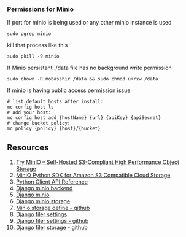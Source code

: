 ### Permissions for Minio 
If port for minio is being used or any other minio instance is used 
```
sudo pgrep minio
```
kill that process like this 
```
sudo pkill -9 minio
```
If Minio persistant ./data file has no background write permission 
```
sudo chown -R mobasshir /data && sudo chmod u+rxw /data
```
If minio is having public access permission issue
```
# list default hosts after install: 
mc config host ls
# add your host: 
mc config host add {hostName} {url} {apiKey} {apiSecret}
# change bucket policy: 
mc policy {policy} {host}/{bucket}
```

## Resources
1. [Try MinIO – Self-Hosted S3-Compliant High Performance Object Storage](https://geekflare.com/minio-object-storage/)
2. [MinIO Python SDK for Amazon S3 Compatible Cloud Storage](https://docs.min.io/docs/python-client-quickstart-guide)
3. [Python Client API Reference](https://docs.min.io/docs/python-client-api-reference)
4. [Django minio backend](https://pypi.org/project/django-minio-backend/)
5. [Django minio](https://pypi.org/project/django-minio/)
6. [Django minio storage](https://django-minio-storage.readthedocs.io/en/latest/)
7. [Minio storage define - github](https://github.com/py-pa/django-minio-storage/blob/master/minio_storage/storage.py)
8. [Django filer settings](https://django-filer.readthedocs.io/en/latest/settings.html)
9. [Django filer settings - github](https://github.com/django-cms/django-filer/blob/master/filer/settings.py)
10. [Django filer storage - github](https://github.com/django-cms/django-filer/blob/master/filer/storage.py)
